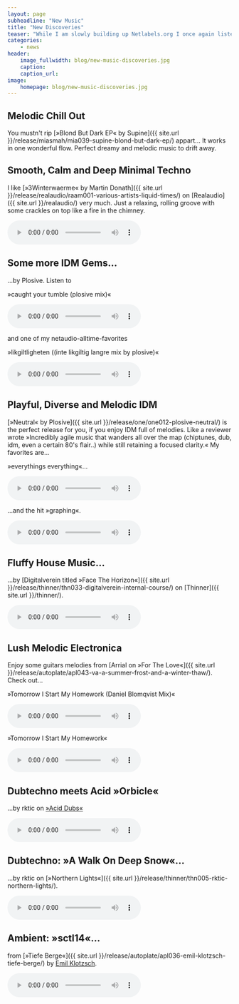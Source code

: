 ```yaml
---
layout: page
subheadline: "New Music"
title: "New Discoveries"
teaser: "While I am slowly building up Netlabels.org I once again listen to lots of free music available in the deep worlds of netlabels. Here are some of my current favorites, discovered while digging into the archives."
categories:
    - news
header:
    image_fullwidth: blog/new-music-discoveries.jpg
    caption: 
    caption_url: 
image:
    homepage: blog/new-music-discoveries.jpg
---
```

## Melodic Chill Out

You mustn't rip [»Blond But Dark EP« by Supine]({{ site.url }}/release/miasmah/mia039-supine-blond-but-dark-ep/) appart... It works in one wonderful flow. Perfect dreamy and melodic music to drift away.




## Smooth, Calm and Deep Minimal Techno

I like [»3Winterwaerme« by Martin Donath]({{ site.url }}/release/realaudio/raam001-various-artists-liquid-times/) on [Realaudio]({{ site.url }}/realaudio/) very much. Just a relaxing, rolling groove with some crackles on top like a fire in the chimney.

<audio controls>
  <source src="https://archive.org/download/raam001/raam001_03-martin_donath_-_winterwaerme_vbr.mp3" type="audio/mpeg">
  Your browser does not support the audio tag.
</audio>



## Some more IDM Gems...

...by Plosive. Listen to

»caught your tumble (plosive mix)«

<audio controls>
  <source src="https://archive.org/download/one027/one027_05-paranerd_-_caught_your_tumble_-_plosive_mix.mp3" type="audio/mpeg">
  Your browser does not support the audio tag.
</audio>


and one of my netaudio-alltime-favorites

»likgiltligheten ((inte likgiltig langre mix by plosive)«

<audio controls>
  <source src="https://archive.org/download/one027/one027_06-partikel_-_likgiltligheten_-_inte_likgiltig_langre.mp3" type="audio/mpeg">
  Your browser does not support the audio tag.
</audio>

## Playful, Diverse and Melodic IDM

[»Neutral« by Plosive]({{ site.url }}/release/one/one012-plosive-neutral/) is the perfect release for you, if you enjoy IDM full of melodies. Like a reviewer wrote »Incredibly agile music that wanders all over the map (chiptunes, dub, idm, even a certain 80's flair..) while still retaining a focused clarity.« My favorites are...

»everythings everything«...

<audio controls>
  <source src="https://archive.org/download/one012/one012_09-plosive-neutral-everythings_everything.mp3" type="audio/mpeg">
  Your browser does not support the audio tag.
</audio>

...and the hit »graphing«.

<audio controls>
  <source src="https://archive.org/download/one012/one012_10-plosive-neutral-graphing.mp3" type="audio/mpeg">
  Your browser does not support the audio tag.
</audio>





## Fluffy House Music...

...by [Digitalverein titled »Face The Horizon«]({{ site.url }}/release/thinner/thn033-digitalverein-internal-course/) on [Thinner]({{ site.url }}/thinner/).

<audio controls>
  <source src="https://archive.org/download/thn033/thn033-05-digitalverein_-_face_the_horizon.mp3" type="audio/mpeg">
  Your browser does not support the audio tag.
</audio>



## Lush Melodic Electronica

Enjoy some guitars melodies from [Arrial on »For The Love«]({{ site.url }}/release/autoplate/apl043-va-a-summer-frost-and-a-winter-thaw/). Check out...

»Tomorrow I Start My Homework (Daniel Blomqvist Mix)«

<audio controls>
  <source src="http://archive.scene.org/pub/music/groups/thinner/autoplate/[apl043]-01-arrial_-_tomorrow_i_start_my_homework-(daniel_blomqvist_mix).mp3" type="audio/mpeg">
  Your browser does not support the audio tag.
</audio>

»Tomorrow I Start My Homework«

<audio controls>
  <source src="http://archive.scene.org/pub/music/groups/thinner/autoplate/[apl043]-01-arrial_-_tomorrow_i_start_my_homework-(daniel_blomqvist_mix).mp3" type="audio/mpeg">
  Your browser does not support the audio tag.
</audio>



## Dubtechno meets Acid »Orbicle«

...by rktic on [»Acid Dubs«](https://archive.org/details/ratc009)

<audio controls>
  <source src="https://archive.org/download/ratc009/ratc009_02_rktic_-_orbicle.mp3" type="audio/mpeg">
  Your browser does not support the audio tag.
</audio>



## Dubtechno: »A Walk On Deep Snow«...

...by rktic on [»Northern Lights«]({{ site.url }}/release/thinner/thn005-rktic-northern-lights/).

<audio controls>
  <source src="https://archive.org/download/thn005/thn005-05-rktic_-_a_walk_on_deep_snow.mp3" type="audio/mpeg">
  Your browser does not support the audio tag.
</audio>



## Ambient: »sctl14«...

from [»Tiefe Berge«]({{ site.url }}/release/autoplate/apl036-emil-klotzsch-tiefe-berge/) by [Emil Klotzsch](http://www.emilklotzsch.de/).

<audio controls>
  <source src="https://ia802609.us.archive.org/18/items/apl036/apl036-01-emil_klotzsch_-_sctl14.mp3" type="audio/mpeg">
  Your browser does not support the audio tag.
</audio>




